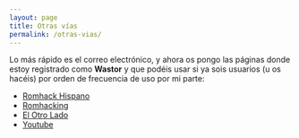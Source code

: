 ```yaml
---
layout: page
title: Otras vías
permalink: /otras-vias/
---
```


Lo más rápido es el correo electrónico, y ahora os pongo
las páginas donde estoy registrado como **Wastor** y que
podéis usar si ya sois usuarios (u os hacéis) por orden
de frecuencia de uso por mi parte:

* [Romhack Hispano](http://www.romhackhispano.org/)
* [Romhacking](http://www.romhacking.net/)
* [El Otro Lado](http://www.elotrolado.net/)
* [Youtube](http://www.youtube.com/)